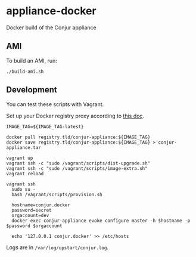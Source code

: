 # appliance-docker
Docker build of the Conjur appliance

## AMI

To build an AMI, run:

```
./build-ami.sh
```

## Development

You can test these scripts with Vagrant.

Set up your Docker registry proxy according to
[this doc](https://docs.google.com/document/d/1aNVKG_Yq74mdAheW5_v9YqwDtrGZuxPyx0TUY2jXwnw/edit).

```
IMAGE_TAG=${IMAGE_TAG-latest}

docker pull registry.tld/conjur-appliance:${IMAGE_TAG}
docker save registry.tld/conjur-appliance:${IMAGE_TAG} > conjur-appliance.tar

vagrant up
vagrant ssh -c "sudo /vagrant/scripts/dist-upgrade.sh"
vagrant ssh -c "sudo /vagrant/scripts/image-extra.sh"
vagrant reload

vagrant ssh
  sudo su -
  bash /vagrant/scripts/provision.sh

  hostname=conjur.docker
  password=secret
  orgaccount=dev
  docker exec conjur-appliance evoke configure master -h $hostname -p $password $orgaccount

  echo '127.0.0.1 conjur.docker' >> /etc/hosts
```

Logs are in `/var/log/upstart/conjur.log`.
